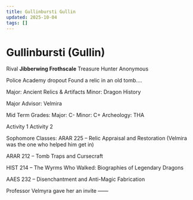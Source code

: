 ```yaml
---
title: Gullinbursti Gullin
updated: 2025-10-04
tags: []
---
```


# Gullinbursti (Gullin)

Rival **Jibberwing Frothscale**
Treasure Hunter Anonymous

Police Academy dropout
Found a relic in an old tomb….

Major:  Ancient Relics & Artifacts
Minor:  Dragon History

Major Advisor: Velmira

Mid Term Grades:
Major: C-
Minor: C+
Archeology: THA

Activity 1
Activity 2

Sophomore Classes:
ARAR 225 – Relic Appraisal and Restoration (Velmira was the one who helped him get in)

ARAR 212 – Tomb Traps and Cursecraft

HIST 214 – The Wyrms Who Walked: Biographies of Legendary Dragons

AAES 232 – Disenchantment and Anti-Magic Fabrication

Professor Velmyra gave her an invite
——
